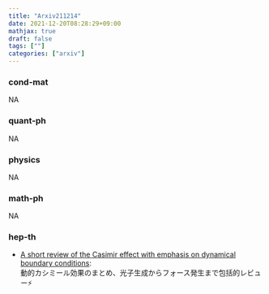 ```yaml
---
title: "Arxiv211214"
date: 2021-12-20T08:28:29+09:00
mathjax: true
draft: false
tags: [""]
categories: ["arxiv"]
---
```

### cond-mat
NA


### quant-ph
NA


### physics
NA


### math-ph
NA


### hep-th
- [A short review of the Casimir effect with emphasis on dynamical boundary conditions](https://arxiv.org/abs/2112.06824):  
動的カシミール効果のまとめ、光子生成からフォース発生まで包括的レビュー⚡
